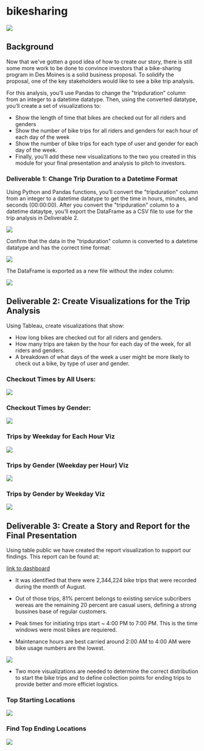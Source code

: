 # bikesharing

![](Resources/1.PNG)

## Background
Now that we've gotten a good idea of how to create our story, there is still some more work to be done to convince investors that a bike-sharing program in Des Moines is a solid business proposal. To solidify the proposal, one of the key stakeholders would like to see a bike trip analysis.

For this analysis, you’ll use Pandas to change the "tripduration" column from an integer to a datetime datatype. Then, using the converted datatype, you’ll create a set of visualizations to:

- Show the length of time that bikes are checked out for all riders and genders
- Show the number of bike trips for all riders and genders for each hour of each day of the week
- Show the number of bike trips for each type of user and gender for each day of the week.
- Finally, you’ll add these new visualizations to the two you created in this module for your final presentation and analysis to pitch to investors.

### Deliverable 1: Change Trip Duration to a Datetime Format

Using Python and Pandas functions, you’ll convert the "tripduration" column from an integer to a datetime datatype to get the time in hours, minutes, and seconds (00:00:00). After you convert the "tripduration" column to a datetime dataytpe, you’ll export the DataFrame as a CSV file to use for the trip analysis in Deliverable 2.

![](Resources/2.PNG)

Confirm that the data in the "tripduration" column is converted to a datetime datatype and has the correct time format:

![](Resources/3.PNG)

The DataFrame is exported as a new file without the index column:

![](Resources/4.PNG)


## Deliverable 2: Create Visualizations for the Trip Analysis

Using Tableau, create visualizations that show:

- How long bikes are checked out for all riders and genders.
- How many trips are taken by the hour for each day of the week, for all riders and genders.
- A breakdown of what days of the week a user might be more likely to check out a bike, by type of user and gender.

### Checkout Times by All Users:

![](Resources/5.PNG)

### Checkout Times by Gender:

![](Resources/6.PNG)

### Trips by Weekday for Each Hour Viz

![](Resources/7.PNG)

### Trips by Gender (Weekday per Hour) Viz

![](Resources/8.PNG)

### Trips by Gender by Weekday Viz

![](Resources/9.PNG)


## Deliverable 3: Create a Story and Report for the Final Presentation

Using table public we have created the report visualization to support our findings. This report can be found at:

[link to dashboard](https://public.tableau.com/views/NYCCitibike-Ride/NYCStory?:language=en-US&publish=yes&:display_count=n&:origin=viz_share_link)


- It was identified that there were 2,344,224 bike trips that were recorded during the month of August. 

- Out of those trips, 81% percent belongs to existing service subcribers wereas are the remaining 20 percent are casual users, defining a strong bussines base of regular customers.

- Peak times for initiating trips start ~ 4:00 PM to 7:00 PM. This is the time windows were most bikes are requiered.

- Maintenance hours are best carried around 2:00 AM to 4:00 AM were bike usage numbers are the lowest.

![](Resources/10.PNG)

- Two more visualizations are needed to determine the correct distribution to start the bike trips and to define collection points for ending trips to provide better and more efficiet logistics.

### Top Starting Locations

![](Resources/11.PNG)

### Find Top Ending Locations

![](Resources/12.PNG)


